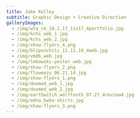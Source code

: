 ```yaml
---
title: Jake Kelley
subtitle: Graphic Design + Creative Direction
galleryImages:
  - /img/wta_cm_10.1.17_11x17_4portfolio.jpg
  - /img/kchs_web_1.jpg
  - /img/kchs_web_2.jpg
  - /img/show-flyers_4.png
  - /img/blipsnchitz_11.11.18_4web.jpg
  - /img/vmdb_web.jpg
  - /img/lebowski-poster_web.jpg
  - /img/show-flyers_2.png
  - /img/floweezy_06.21.14.jpg
  - /img/show-flyers_1.png
  - /img/doomed_web_1.jpg
  - /img/doomed_web_2.jpg
  - /img/earthwitch_wolftooth_07.27_4review4.jpg
  - /img/edna_bw5e-shirts.jpg
  - /img/show-flyers_3.png
---
```


